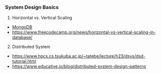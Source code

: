 ### System Design Basics

1. Horizontal vs. Vertical Scaling

- [MongoDB](https://www.mongodb.com/basics/horizontal-vs-vertical-scaling)
- https://www.freecodecamp.org/news/horizontal-vs-vertical-scaling-in-database/

2. Distributed System

- https://www.hpcs.cs.tsukuba.ac.jp/~tatebe/lecture/h23/dsys/dsd-tutorial.html
- https://www.educative.io/blog/distributed-system-design-patterns
